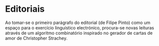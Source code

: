 # Editoriais

Ao tomar-se o primeiro parágrafo do editorial (de Filipe Pinto) como um espaço para o exercício linguístico electrónico, procura-se novas leituras através de um algoritmo combinatório inspirado no gerador de cartas de amor de Christopher Strachey.




